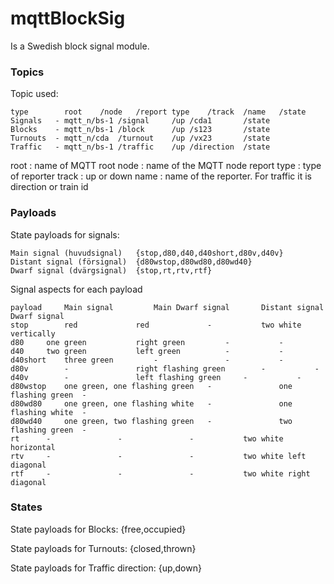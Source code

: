 # mqttBlockSig
Is a Swedish block signal module.

### Topics
Topic used:

	type		root	/node	/report type	/track	/name	/state
	Signals   - mqtt_n/bs-1	/signal		/up	/cda1		/state
	Blocks    - mqtt_n/bs-1	/block		/up	/s123		/state
	Turnouts  - mqtt_n/cda	/turnout	/up	/vx23		/state
	Traffic   - mqtt_n/bs-1	/traffic	/up	/direction	/state


 root        : name of MQTT root
 node        : name of the MQTT node
 report type : type of reporter
 track       : up or down
 name        : name of the reporter. For traffic it is direction or train id

### Payloads
State payloads for signals:

	Main signal (huvudsignal)	{stop,d80,d40,d40short,d80v,d40v}
	Distant signal (försignal)	{d80wstop,d80wd80,d80wd40}
	Dwarf signal (dvärgsignal)	{stop,rt,rtv,rtf}

Signal aspects for each payload

	payload		Main signal			Main Dwarf signal		Distant signal		Dwarf signal
	stop		red				red				-			two white vertically
	d80		one green			right green			-			-
	d40		two green			left green			-			-
	d40short	three green			-				-			-
	d80v		-				right flashing green		-			-
	d40v		-				left flashing green		-			-
	d80wstop	one green, one flashing green	-				one flashing green	-
	d80wd80		one green, one flashing white	-				one flashing white	-
	d80wd40		one green, two flashing green	-				two flashing green	-
	rt		-				-				-			two white horizontal
	rtv		-				-				-			two white left diagonal
	rtf		-				-				-			two white right diagonal

### States
State payloads for Blocks:
{free,occupied}

State payloads for Turnouts:
{closed,thrown}

State payloads for Traffic direction:
{up,down}
